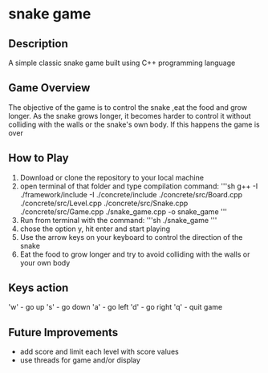 # snake game
## Description
A simple classic snake game built using C++ programming language

## Game Overview

The objective of the game is to control the snake ,eat the food and grow longer. 
As the snake grows longer, it becomes harder to control it without colliding with the walls or the snake's own body. If this happens the game is over

## How to Play

1.  Download or clone the repository to your local machine
2.  open terminal of that folder and type compilation command:
'''sh
g++ -I ./framework/include -I ./concrete/include ./concrete/src/Board.cpp ./concrete/src/Level.cpp ./concrete/src/Snake.cpp ./concrete/src/Game.cpp     ./snake_game.cpp -o snake_game
'''
3.  Run from terminal with the command:
'''sh
./snake_game
'''
4.  chose the option y, hit enter and start playing
5.  Use the arrow keys on your keyboard to control the direction of the snake
6.  Eat the food to grow longer and try to avoid colliding with the walls or your own body

## Keys action

'w' - go up
's' - go down
'a' - go left
'd' - go right
'q' - quit game

## Future Improvements
* add score and limit each level with score values
* use threads for game and/or display

